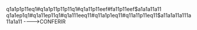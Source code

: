 q1a1p1p11eq1#q1a1p11p11p11q1#q1a11p11eef#fa11p11eef$a1a1a11a11
q1a1ep1q1#q1a11ep11q1#q1a111eeq11#q11a1p1eq11#q11a11p11eq11$a11a1a11a111a11a1a11  ---->CONFERIR
